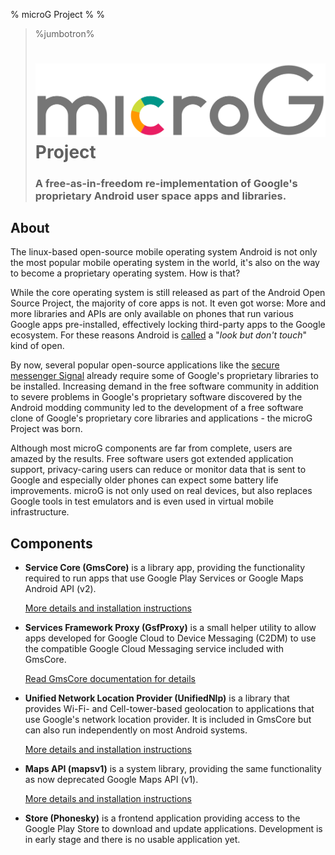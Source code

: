 % microG Project
%
%

> %jumbotron%
> # <img src="/img/microg_full_colored.svg" alt="microG"> Project
> ### A free-as-in-freedom re-implementation of Google's proprietary Android user space apps and libraries.

About
-----
The linux-based open-source mobile operating system Android is not only the most popular mobile operating system in the world, 
it's also on the way to become a proprietary operating system. How is that?

While the core operating system is still released as part of the Android Open Source Project, the majority of core apps is not.
It even got worse: More and more libraries and APIs are only available on phones that run various Google apps pre-installed,
effectively locking third-party apps to the Google ecosystem. For these reasons Android is [called](http://arstechnica.com/gadgets/2013/10/googles-iron-grip-on-android-controlling-open-source-by-any-means-necessary/4/) a "*look but don't touch*" kind of open.

By now, several popular open-source applications like the [secure messenger Signal](https://github.com/WhisperSystems/Signal-Android) already require some of Google's proprietary libraries to be installed. 
Increasing demand in the free software community in addition to severe problems in Google's proprietary software discovered by the Android modding community
led to the development of a free software clone of Google's proprietary core libraries and applications - the microG Project was born.

Although most microG components are far from complete, users are amazed by the results. Free software users got extended application support,
privacy-caring users can reduce or monitor data that is sent to Google and especially older phones can expect some battery life improvements.
microG is not only used on real devices, but also replaces Google tools in test emulators and is even used in virtual mobile infrastructure.

Components
----------
- **Service Core (GmsCore)** is a library app, providing the functionality required to run apps that use Google Play Services or Google Maps Android API (v2).
  
  [More details and installation instructions](https://github.com/microg/android_packages_apps_GmsCore/wiki)
- **Services Framework Proxy (GsfProxy)** is a small helper utility to allow apps developed for Google Cloud to Device Messaging (C2DM) to use the compatible Google Cloud Messaging service included with GmsCore.

  [Read GmsCore documentation for details](https://github.com/microg/android_packages_apps_GmsCore/wiki)
- **Unified Network Location Provider (UnifiedNlp)** is a library that provides Wi-Fi- and Cell-tower-based geolocation to applications that use Google's network location provider.
  It is included in GmsCore but can also run independently on most Android systems.
  
  [More details and installation instructions](https://github.com/microg/android_packages_apps_UnifiedNlp/blob/master/README.md)
- **Maps API (mapsv1)** is a system library, providing the same functionality as now deprecated Google Maps API (v1).

  [More details and installation instructions](https://github.com/microg/android_frameworks_mapsv1)
- **Store (Phonesky)** is a frontend application providing access to the Google Play Store to download and update applications. Development is in early stage and there is no usable application yet.

